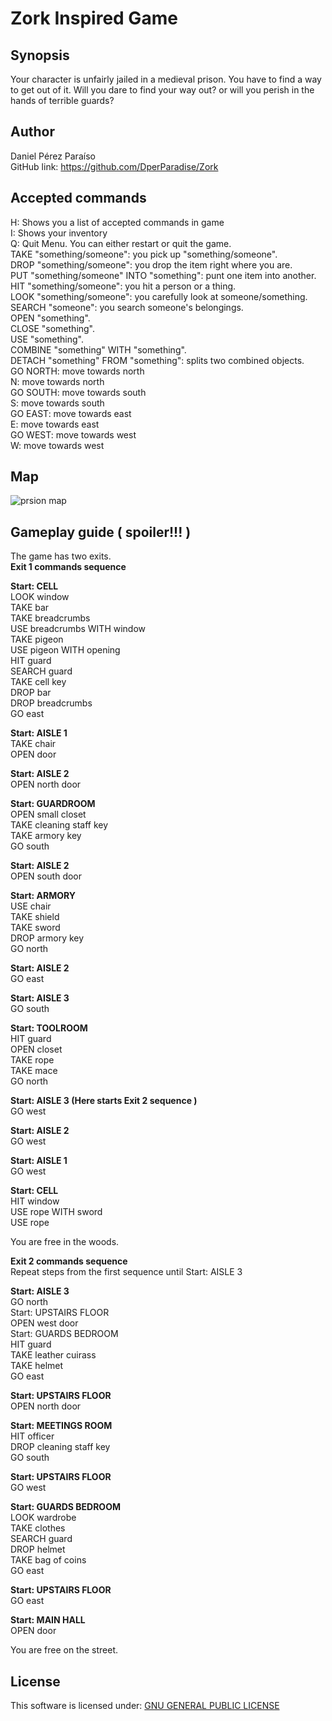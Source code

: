 # Zork Inspired Game

## Synopsis

Your character is unfairly jailed in a medieval prison. You have to find a way to get out of it. Will you dare to find your way out? or will you perish in the hands of terrible guards?

## Author
Daniel Pérez Paraíso  
GitHub link: https://github.com/DperParadise/Zork   

## Accepted commands

H: Shows you a list of accepted commands in game  
I: Shows your inventory  
Q: Quit Menu. You can either restart or quit the game.  
TAKE "something/someone": you pick up "something/someone".  
DROP "something/someone": you drop the item right where you are.  
PUT "something/someone" INTO "something": punt one item into another.  
HIT "something/someone": you hit a person or a thing.  
LOOK "something/someone": you carefully look at someone/something.  
SEARCH "someone": you search someone's belongings.  
OPEN "something".   
CLOSE "something".  
USE "something".  
COMBINE "something" WITH "something".  
DETACH "something" FROM "something": splits two combined objects.  
GO NORTH: move towards north   
N: move towards north   
GO SOUTH: move towards south   
S: move towards south   
GO EAST: move towards east   
E: move towards east   
GO WEST: move towards west   
W: move towards west      

## Map

![prsion map](https://i.imgsafe.org/8cd1dc2bde.jpg)

## Gameplay guide ( spoiler!!! )   

The game has two exits.  
**Exit 1 commands sequence**  

**Start: CELL**   
LOOK window  
TAKE bar  
TAKE breadcrumbs  
USE breadcrumbs WITH window  
TAKE pigeon  
USE pigeon WITH opening  
HIT guard  
SEARCH guard  
TAKE cell key  
DROP bar  
DROP breadcrumbs  
GO east  

**Start: AISLE 1**  
TAKE chair  
OPEN door  

**Start: AISLE 2**    
OPEN north door  

**Start: GUARDROOM**    
OPEN small closet  
TAKE cleaning staff key  
TAKE armory key   
GO south  

**Start: AISLE 2**    
OPEN south door  

**Start: ARMORY**    
USE chair  
TAKE shield   
TAKE sword   
DROP armory key   
GO north  

**Start: AISLE 2**     
GO east   

**Start: AISLE 3**       
GO south  

**Start: TOOLROOM**    
HIT guard   
OPEN closet   
TAKE rope   
TAKE mace   
GO north   

**Start: AISLE 3  (Here starts Exit 2 sequence )**     
GO west   

**Start: AISLE 2**     
GO west   

**Start: AISLE 1**     
GO west   

**Start: CELL**     
HIT window   
USE rope WITH sword   
USE rope  

You are free in the woods.   

**Exit 2 commands sequence**  
Repeat steps from the first sequence until Start: AISLE 3   

**Start: AISLE 3**   
GO north    
Start: UPSTAIRS FLOOR   
OPEN west door   
Start: GUARDS BEDROOM   
HIT guard   
TAKE leather cuirass   
TAKE helmet   
GO east   

**Start: UPSTAIRS FLOOR**    
OPEN north door   

**Start: MEETINGS ROOM**      
HIT officer   
DROP cleaning staff key   
GO south   

**Start: UPSTAIRS FLOOR**     
GO west   

**Start: GUARDS BEDROOM**     
LOOK wardrobe   
TAKE clothes   
SEARCH guard   
DROP helmet   
TAKE bag of coins   
GO east   

**Start: UPSTAIRS FLOOR**     
GO east   

**Start: MAIN HALL**     
OPEN door  

You are free on the street.

## License   

This software is licensed under: [GNU GENERAL PUBLIC LICENSE](https://www.gnu.org/licenses/gpl-3.0.txt)   
